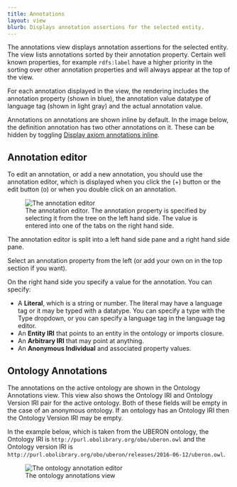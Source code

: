 ```yaml
---
title: Annotations
layout: view
blurb: Displays annotation assertions for the selected entity.
---
```

The annotations view displays annotation assertions for the selected entity.  The view lists annotations sorted by their annotation property.  Certain well known properties, for example ```rdfs:label``` have a higher priority in the sorting over other annotation properties and will always appear at the top of the view.

For each annotation displayed in the view, the rendering includes the annotation property (shown in blue), the annotation value datatype of language tag (shown in light gray) and the actual annotation value.

Annotations on annotations are shown inline by default.  In the image below, the definition annotation has two other annotations on it. These can be hidden by toggling [Display axiom annotations inline]({{site.baseurl}}/menus/display-axiom-annotations-inline).



## Annotation editor

To edit an annotation, or add a new annotation, you should use the annotation editor, which is displayed when you click the (+) button or the edit button (o) or when you double click on an annotation.

<figure>
  <img src="{{site.baseurl}}/assets/views/annotations/annotations-editor.png" alt="The annotation editor">
  <figcaption>The annotation editor.  The annotation property is specified by selecting it from the tree on the left hand side.  The value is entered into one of the tabs on the right hand side.</figcaption>
</figure>

The annotation editor is split into a left hand side pane and a right hand side pane.

Select an annotation property from the left (or add your own on in the top section if you want).

On the right hand side you specify a value for the annotation.  You can specify:

* A **Literal**, which is a string or number.  The literal may have a language tag or it may be typed with a datatype.  You can specify a type with the Type dropdown, or you can specify a language tag in the language tag editor.
* An **Entity IRI** that points to an entity in the ontology or imports closure.
* An **Arbitrary IRI** that may point at anything.
* An **Anonymous Individual** and associated property values.

## Ontology Annotations

The annotations on the active ontology are shown in the Ontology Annotations view.  This view also shows the Ontology IRI and Ontology Version IRI pair for the active ontology.  Both of these fields will be empty in the case of an anonymous ontology.  If an ontology has an Ontology IRI then the Ontology Version IRI may be empty.

In the example below, which is taken from the UBERON ontology, the Ontology IRI is ```http://purl.obolibrary.org/obo/uberon.owl``` and the Ontology version IRI is ```http://purl.obolibrary.org/obo/uberon/releases/2016-06-12/uberon.owl```.

<figure>
  <img src="{{site.baseurl}}/assets/views/annotations/ontology-annotations.png" alt="The ontology annotation editor"/>
  <figcaption>The ontology annotations view</figcaption>
</figure>
